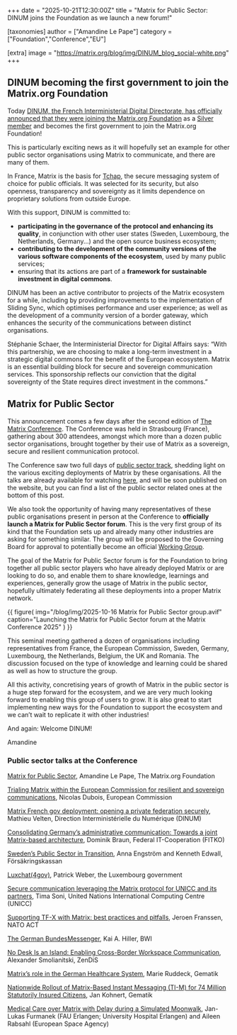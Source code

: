 +++
date = "2025-10-21T12:30:00Z"
title = "Matrix for Public Sector: DINUM joins the Foundation as we launch a new forum!"

[taxonomies]
author = ["Amandine Le Pape"]
category = ["Foundation","Conference","EU"]

[extra]
image = "https://matrix.org/blog/img/DINUM_blog_social-white.png"
+++

## DINUM becoming the first government to join the Matrix.org Foundation

Today [DINUM, the French Interministerial Digital Directorate, has officially announced that they were joining the Matrix.org Foundation](https://www.numerique.gouv.fr/sinformer/espace-presse/dinum-soutien-fondation-matrixorg/) as a [Silver member](@/membership/_index.md) and becomes the first government to join the Matrix.org Foundation!

This is particularly exciting news as it will hopefully set an example for other public sector organisations using Matrix to communicate, and there are many of them.

<!-- more -->

In France, Matrix is the basis for [Tchap](https://tchap.numerique.gouv.fr/), the secure messaging system of choice for public officials. It was selected for its security, but also openness, transparency and sovereignty as it limits dependence on proprietary solutions from outside Europe.

With this support, DINUM is committed to:

* **participating in the governance of the protocol and enhancing its quality**, in conjunction with other user states (Sweden, Luxembourg, the Netherlands, Germany...) and the open source business ecosystem;  
* **contributing to the development of the community versions of the various software components of the ecosystem**, used by many public services;  
* ensuring that its actions are part of a **framework for sustainable investment in digital commons**.

DINUM has been an active contributor to projects of the Matrix ecosystem for a while, including by providing improvements to the implementation of Sliding Sync, which optimises performance and user experience; as well as the development of a community version of a border gateway, which enhances the security of the communications between distinct organisations.

Stéphanie Schaer, the Interministerial Director for Digital Affairs says: “With this partnership, we are choosing to make a long-term investment in a strategic digital commons for the benefit of the European ecosystem. Matrix is an essential building block for secure and sovereign communication services. This sponsorship reflects our conviction that the digital sovereignty of the State requires direct investment in the commons.”

## Matrix for Public Sector

This announcement comes a few days after the second edition of [The Matrix Conference](https://2025.matrix.org/). The Conference was held in Strasbourg (France), gathering about 300 attendees, amongst which more than a dozen public sector organisations, brought together by their use of Matrix as a sovereign, secure and resilient communication protocol.

The Conference saw two full days of [public sector track](https://2025.matrix.org/schedule/), shedding light on the various exciting deployments of Matrix by these organisations. All the talks are already available for watching [here](https://www.youtube.com/playlist?list=PLl5dnxRMP1hUgnYEbpEsEEhIqY_KlO3NG), and will be soon published on the website, but you can find a list of the public sector related ones at the bottom of this post.

We also took the opportunity of having many representatives of these public organisations present in person at the Conference to **officially launch a Matrix for Public Sector forum**. This is the very first group of its kind that the Foundation sets up and already many other industries are asking for something similar. The group will be proposed to the Governing Board for approval to potentially become an official [Working Group](@/foundation/working-groups/index.md).

The goal of the Matrix for Public Sector forum is for the Foundation to bring together all public sector players who have already deployed Matrix or are looking to do so, and enable them to share knowledge, learnings and experiences, generally grow the usage of Matrix in the public sector, hopefully ultimately federating all these deployments into a proper Matrix network.

{{ figure(
    img="/blog/img/2025-10-16 Matrix for Public Sector group.avif"
    caption="Launching the Matrix for Public Sector forum at the Matrix Conference 2025"
) }}

This seminal meeting gathered a dozen of organisations including representatives from France, the European Commission, Sweden, Germany, Luxembourg, the Netherlands, Belgium, the UK and Romania. The discussion focused on the type of knowledge and learning could be shared as well as how to structure the group.

All this activity, concretising years of growth of Matrix in the public sector is a huge step forward for the ecosystem, and we are very much looking forward to enabling this group of users to grow. It is also great to start implementing new ways for the Foundation to support the ecosystem and we can’t wait to replicate it with other industries!

And again: Welcome DINUM!

Amandine

### Public sector talks at the Conference

[Matrix for Public Sector](https://www.youtube.com/watch?v=gHNSIiXyhdM), Amandine Le Pape, The Matrix.org Foundation

[Trialing Matrix within the European Commission for resilient and sovereign communications](https://www.youtube.com/watch?v=PqrQ1-dMrSA), Nicolas Dubois, European Commission

[Matrix French gov deployment: opening a private federation securely](https://www.youtube.com/watch?v=4PoUmWadaQ0), Mathieu Velten, Direction Interministérielle du Numérique (DINUM)

[Consolidating Germany’s administrative communication: Towards a joint Matrix-based architecture](https://www.youtube.com/watch?v=S4iQBWnuSRM), Dominik Braun, Federal IT-Cooperation (FITKO)

[Sweden’s Public Sector in Transition](https://www.youtube.com/watch?v=dQeZLT0Rai8), Anna Engström and Kenneth Edwall, Försäkringskassan

[Luxchat(4gov)](https://www.youtube.com/watch?v=xeRXFf4GDmw), Patrick Weber, the Luxembourg government

[Secure communication leveraging the Matrix protocol for UNICC and its partners](https://www.youtube.com/watch?v=7LMxzIlpOuA), Tima Soni, United Nations International Computing Centre (UNICC)

[Supporting TF-X with Matrix: best practices and pitfalls](https://www.youtube.com/watch?v=Q0BBLeoRw9A), Jeroen Franssen, NATO ACT

[The German BundesMessenger](https://www.youtube.com/watch?v=zY8qPe6aoxY), Kai A. Hiller, BWI

[No Desk Is an Island: Enabling Cross-Border Workspace Communication](https://www.youtube.com/watch?v=m3c2tPxFqXE), Alexander Smolianitski, ZenDiS

[Matrix’s role in the German Healthcare System](https://www.youtube.com/watch?v=B9ghNwNjtFA&feature=youtu.be), Marie Ruddeck, Gematik

[Nationwide Rollout of Matrix-Based Instant Messaging (TI-M) for 74 Million Statutorily Insured Citizens](https://www.youtube.com/watch?v=HHxvYgei2_U), Jan Kohnert, Gematik

[Medical Care over Matrix with Delay during a Simulated Moonwalk](https://www.youtube.com/watch?v=2stYnXGUm0g), Jan-Lukas Furmanek (FAU Erlangen; University Hospital Erlangen) and Aileen Rabsahl (European Space Agency)  
